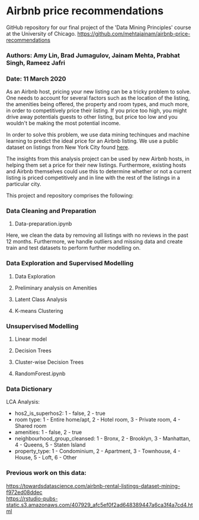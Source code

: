 # Airbnb price recommendations

GitHub repository for our final project of the 'Data Mining Principles' course at the University of Chicago. 
https://github.com/mehtajainam/airbnb-price-recommendations

### Authors: Amy Lin, Brad Jumagulov, Jainam Mehta, Prabhat Singh, Rameez Jafri
### Date: 11 March 2020

As an Airbnb host, pricing your new listing can be a tricky problem to solve. One needs to account for several factors such as the location of the listing, the amenities being offered, the property and room types, and much more, in order to competitively price their listing. If you price too high, you might drive away potentials guests to other listing, but price too low and you wouldn't be making the most potential income. 

In order to solve this problem, we use data mining techinques and machine learning to predict the ideal price for an Airbnb listing. We use a public dataset on listings from New York City found [here](http://insideairbnb.com/get-the-data.html).

The insights from this analysis project can be used by new Airbnb hosts, in helping them set a price for their new listings. Furthermore, existing hosts and Airbnb themselves could use this to determine whether or not a current listing is priced competitively and in line with the rest of the listings in a particular city. 

This project and repository comprises the following:


### Data Cleaning and Preparation

1. Data-preparation.ipynb

Here, we clean the data by removing all listings with no reviews in the past 12 months. Furthermore, we handle outliers and missing data and create train and test datasets to perform further modelling on. 


### Data Exploration and Supervised Modelling

1. Data Exploration 

2. Preliminary analysis on Amenities

3. Latent Class Analysis

4. K-means Clustering


### Unsupervised Modelling

1. Linear model

2. Decision Trees

3. Cluster-wise Decision Trees

4. RandomForest.ipynb  




### Data Dictionary

LCA Analysis:

* hos2_is_superhos2: 1 - false, 2 - true
* room type: 1 - Entire home/apt, 2 - Hotel room, 3 - Private room, 4 - Shared room
* amenities: 1 - false, 2 - true
* neighbourhood_group_cleansed: 1 - Bronx, 2 - Brooklyn, 3 - Manhattan, 4 - Queens, 5 - Staten Island
* property_type: 1 - Condominium, 2 - Apartment, 3 - Townhouse, 4 - House, 5 - Loft, 6 - Other


### Previous work on this data:

https://towardsdatascience.com/airbnb-rental-listings-dataset-mining-f972ed08ddec  
https://rstudio-pubs-static.s3.amazonaws.com/407929_afc5ef0f2ad648389447a6ca3f4a7cd4.html